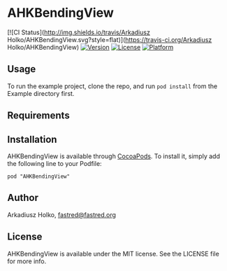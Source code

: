 # AHKBendingView

[![CI Status](http://img.shields.io/travis/Arkadiusz Holko/AHKBendingView.svg?style=flat)](https://travis-ci.org/Arkadiusz Holko/AHKBendingView)
[![Version](https://img.shields.io/cocoapods/v/AHKBendingView.svg?style=flat)](http://cocoadocs.org/docsets/AHKBendingView)
[![License](https://img.shields.io/cocoapods/l/AHKBendingView.svg?style=flat)](http://cocoadocs.org/docsets/AHKBendingView)
[![Platform](https://img.shields.io/cocoapods/p/AHKBendingView.svg?style=flat)](http://cocoadocs.org/docsets/AHKBendingView)

## Usage

To run the example project, clone the repo, and run `pod install` from the Example directory first.

## Requirements

## Installation

AHKBendingView is available through [CocoaPods](http://cocoapods.org). To install
it, simply add the following line to your Podfile:

    pod "AHKBendingView"

## Author

Arkadiusz Holko, fastred@fastred.org

## License

AHKBendingView is available under the MIT license. See the LICENSE file for more info.


